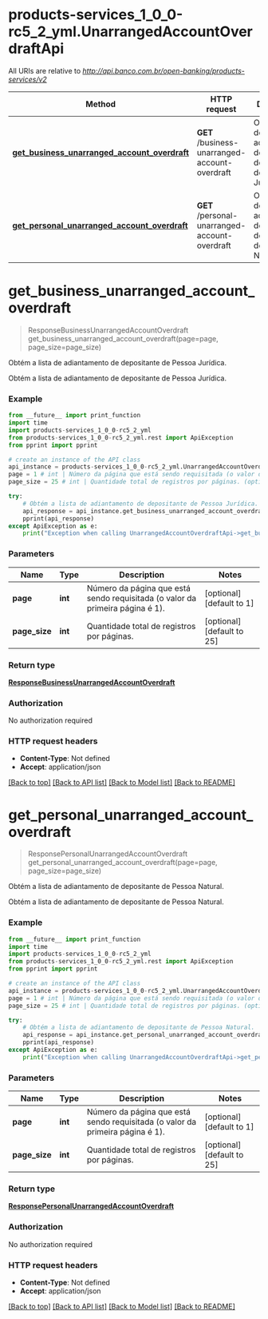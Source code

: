 # products-services_1_0_0-rc5_2_yml.UnarrangedAccountOverdraftApi

All URIs are relative to *http://api.banco.com.br/open-banking/products-services/v2*

Method | HTTP request | Description
------------- | ------------- | -------------
[**get_business_unarranged_account_overdraft**](UnarrangedAccountOverdraftApi.md#get_business_unarranged_account_overdraft) | **GET** /business-unarranged-account-overdraft | Obtém a lista de adiantamento de depositante de Pessoa Jurídica.
[**get_personal_unarranged_account_overdraft**](UnarrangedAccountOverdraftApi.md#get_personal_unarranged_account_overdraft) | **GET** /personal-unarranged-account-overdraft | Obtém a lista de adiantamento de depositante de Pessoa Natural.

# **get_business_unarranged_account_overdraft**
> ResponseBusinessUnarrangedAccountOverdraft get_business_unarranged_account_overdraft(page=page, page_size=page_size)

Obtém a lista de adiantamento de depositante de Pessoa Jurídica.

Obtém a lista de adiantamento de depositante de Pessoa Jurídica.

### Example
```python
from __future__ import print_function
import time
import products-services_1_0_0-rc5_2_yml
from products-services_1_0_0-rc5_2_yml.rest import ApiException
from pprint import pprint

# create an instance of the API class
api_instance = products-services_1_0_0-rc5_2_yml.UnarrangedAccountOverdraftApi()
page = 1 # int | Número da página que está sendo requisitada (o valor da primeira página é 1). (optional) (default to 1)
page_size = 25 # int | Quantidade total de registros por páginas. (optional) (default to 25)

try:
    # Obtém a lista de adiantamento de depositante de Pessoa Jurídica.
    api_response = api_instance.get_business_unarranged_account_overdraft(page=page, page_size=page_size)
    pprint(api_response)
except ApiException as e:
    print("Exception when calling UnarrangedAccountOverdraftApi->get_business_unarranged_account_overdraft: %s\n" % e)
```

### Parameters

Name | Type | Description  | Notes
------------- | ------------- | ------------- | -------------
 **page** | **int**| Número da página que está sendo requisitada (o valor da primeira página é 1). | [optional] [default to 1]
 **page_size** | **int**| Quantidade total de registros por páginas. | [optional] [default to 25]

### Return type

[**ResponseBusinessUnarrangedAccountOverdraft**](ResponseBusinessUnarrangedAccountOverdraft.md)

### Authorization

No authorization required

### HTTP request headers

 - **Content-Type**: Not defined
 - **Accept**: application/json

[[Back to top]](#) [[Back to API list]](../README.md#documentation-for-api-endpoints) [[Back to Model list]](../README.md#documentation-for-models) [[Back to README]](../README.md)

# **get_personal_unarranged_account_overdraft**
> ResponsePersonalUnarrangedAccountOverdraft get_personal_unarranged_account_overdraft(page=page, page_size=page_size)

Obtém a lista de adiantamento de depositante de Pessoa Natural.

Obtém a lista de adiantamento de depositante de Pessoa Natural.

### Example
```python
from __future__ import print_function
import time
import products-services_1_0_0-rc5_2_yml
from products-services_1_0_0-rc5_2_yml.rest import ApiException
from pprint import pprint

# create an instance of the API class
api_instance = products-services_1_0_0-rc5_2_yml.UnarrangedAccountOverdraftApi()
page = 1 # int | Número da página que está sendo requisitada (o valor da primeira página é 1). (optional) (default to 1)
page_size = 25 # int | Quantidade total de registros por páginas. (optional) (default to 25)

try:
    # Obtém a lista de adiantamento de depositante de Pessoa Natural.
    api_response = api_instance.get_personal_unarranged_account_overdraft(page=page, page_size=page_size)
    pprint(api_response)
except ApiException as e:
    print("Exception when calling UnarrangedAccountOverdraftApi->get_personal_unarranged_account_overdraft: %s\n" % e)
```

### Parameters

Name | Type | Description  | Notes
------------- | ------------- | ------------- | -------------
 **page** | **int**| Número da página que está sendo requisitada (o valor da primeira página é 1). | [optional] [default to 1]
 **page_size** | **int**| Quantidade total de registros por páginas. | [optional] [default to 25]

### Return type

[**ResponsePersonalUnarrangedAccountOverdraft**](ResponsePersonalUnarrangedAccountOverdraft.md)

### Authorization

No authorization required

### HTTP request headers

 - **Content-Type**: Not defined
 - **Accept**: application/json

[[Back to top]](#) [[Back to API list]](../README.md#documentation-for-api-endpoints) [[Back to Model list]](../README.md#documentation-for-models) [[Back to README]](../README.md)

